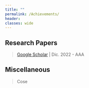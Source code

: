 ```yaml
---
title: ""
permalink: /Achievements/
header:
classes: wide
---
```



## Research Papers

>   [Google Scholar](http://www.scholar.google.com) | Dic. 2022
    - AAA 


## Miscellaneous

>   Cose













